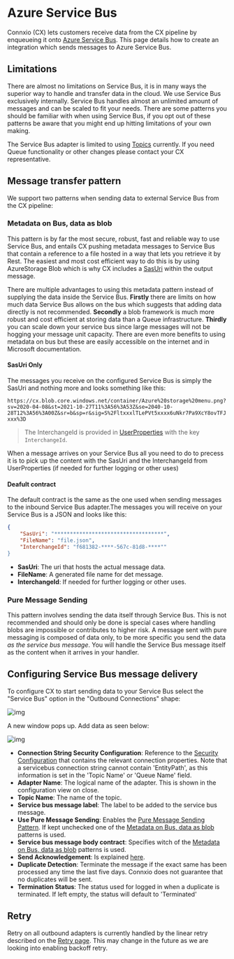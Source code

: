 # Azure Service Bus

Connxio (CX) lets customers receive data from the CX pipeline by enqueueing it onto [Azure Service Bus](https://docs.microsoft.com/en-us/azure/service-bus-messaging/service-bus-messaging-overview). This page details how to create an integration which sends messages to Azure Service Bus.

## Limitations

There are almost no limitations on Service Bus, it is in many ways the superior way to handle and transfer data in the cloud. We use Service Bus exclusively internally. Service Bus handles almost an unlimited amount of messages and can be scaled to fit your needs. There are some patterns you should be familiar with when using Service Bus, if you opt out of these patterns be aware that you might end up hitting limitations of your own making.

The Service Bus adapter is limited to using [Topics](https://docs.microsoft.com/en-us/azure/service-bus-messaging/service-bus-queues-topics-subscriptions) currently. If you need Queue functionality or other changes please contact your CX representative.

## Message transfer pattern

We support two patterns when sending data to external Service Bus from the CX pipeline:

### Metadata on Bus, data as blob

This pattern is by far the most secure, robust, fast and reliable way to use Service Bus, and entails CX pushing metadata messages to Service Bus that contain a reference to a file hosted in a way that lets you retrieve it by Rest. The easiest and most cost efficient way to do this is by using AzureStorage Blob which is why CX includes a [SasUri](https://docs.microsoft.com/en-us/azure/storage/common/storage-sas-overview) within the output message.

There are multiple advantages to using this metadata pattern instead of supplying the data inside the Service Bus. **Firstly** there are limits on how much data Service Bus allows on the bus which suggests that adding data directly is not recommended. **Secondly** a blob framework is much more robust and cost efficient at storing data than a Queue infrastructure. **Thirdly** you can scale down your service bus since large messages will not be hogging your message unit capacity. There are even more benefits to using metadata on bus but these are easily accessible on the internet and in Microsoft documentation.

#### SasUri Only

The messages you receive on the configured Service Bus is simply the SasUri and nothing more and looks something like this:

`
https://cx.blob.core.windows.net/container/Azure%20storage%20menu.png?sv=2020-04-08&st=2021-10-27T11%3A56%3A53Z&se=2040-10-28T12%3A56%3A00Z&sr=b&sp=r&sig=S%2FltxxxlTLePVt5xxxx6uNkr7Pa9XcY8ovTFJxxx%3D
`

>The InterchangeId is provided in [UserProperties](https://docs.microsoft.com/en-us/rest/api/servicebus/message-headers-and-properties#message-properties) with the key `InterchangeId`.

When a message arrives on your Service Bus all you need to do to precess it is to pick up the content with the SasUri and the InterchangeId from UserProperties (if needed for further logging or other uses)

#### Deafult contract

The default contract is the same as the one used when sending messages to the inbound Service Bus adapter.The messages you will receive on your Service Bus is a JSON and looks like this:

```json
{
    "SasUri": "***********************************",
    "FileName": "file.json",
    "InterchangeId": "f681382-****-567c-81d8-****""
}
```

- **SasUri**: The uri that hosts the actual message data.
- **FileName**: A generated file name for det message.
- **InterchangeId**: If needed for further logging or other uses.

### Pure Message Sending

This pattern involves sending the data itself through Service Bus. This is not recommended and should only be done is special cases where handling blobs are impossible or contributes to higher risk. A message sent with pure messaging is composed of data only, to be more specific you send the data *as the service bus message*. You will handle the Service Bus message itself as the content when it arrives in your handler.

## Configuring Service Bus message delivery

To configure CX to start sending data to your Service Bus select the "Service Bus" option in the "Outbound Connections" shape:

![img](https://cmhpictsa.blob.core.windows.net/pictures/Outbound%20adapter%20menu.PNG?sv=2020-08-04&st=2021-11-08T12%3A31%3A58Z&se=2040-11-09T12%3A31%3A00Z&sr=b&sp=r&sig=a6JtbEkJT287%2BgNvJN3pR5fpONaBX6eyXHeDQS%2FD5cs%3D)

A new window pops up. Add data as seen below:

![img](https://cmhpictsa.blob.core.windows.net/pictures/Service%20bus%20outbound%20config.png?sv=2020-08-04&st=2022-05-02T11%3A59%3A06Z&se=2040-05-03T11%3A59%3A00Z&sr=b&sp=r&sig=cYMR8m3f2ugTGubirtHz%2BIPtARJL1YDavcCkL5MlUH8%3D)

- **Connection String Security Configuration**: Reference to the [Security Configuration](/connxio-portal/security-configurations) that contains the relevant connection properties. Note that a servicebus connection string cannot contain 'EntityPath', as this information is set in the 'Topic Name' or 'Queue Name' field.
- **Adapter Name**: The logical name of the adapter. This is shown in the configuration view on close.
- **Topic Name**: The name of the topic.
- **Service bus message label**: The label to be added to the service bus message.
- **Use Pure Message Sending**: Enables the [Pure Message Sending Pattern](#pure-message-sending). If kept unchecked one of the [Metadata on Bus, data as blob](#metadata-on-bus-data-as-blob) patterns is used.
- **Service bus message body contract**: Specifies witch of the [Metadata on Bus, data as blob](#metadata-on-bus-data-as-blob) patterns is used.
- **Send Acknowledgement**: Is explained [here](/integrations/adapters/outbound/Acknowledgment).
- **Duplicate Detection**: Terminate the message if the exact same has been processed any time the last five days. Connxio does not guarantee that no duplicates will be sent.
- **Termination Status**: The status used for logged in when a duplicate is terminated. If left empty, the status will default to 'Terminated'

## Retry

Retry on all outbound adapters is currently handled by the linear retry described on the [Retry page](/integrations/retry). This may change in the future as we are looking into enabling backoff retry.

